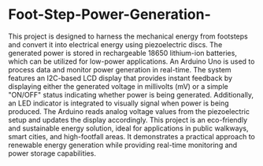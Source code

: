 # Foot-Step-Power-Generation-
This project is designed to harness the mechanical energy from footsteps and convert it into electrical energy using piezoelectric discs. The generated power is stored in rechargeable 18650 lithium-ion batteries, which can be utilized for low-power applications. An Arduino Uno is used to process data and monitor power generation in real-time.
The system features an I2C-based LCD display that provides instant feedback by displaying either the generated voltage in millivolts (mV) or a simple "ON/OFF" status indicating whether power is being generated. Additionally, an LED indicator is integrated to visually signal when power is being produced. The Arduino reads analog voltage values from the piezoelectric setup and updates the display accordingly.
This project is an eco-friendly and sustainable energy solution, ideal for applications in public walkways, smart cities, and high-footfall areas. It demonstrates a practical approach to renewable energy generation while providing real-time monitoring and power storage capabilities.

